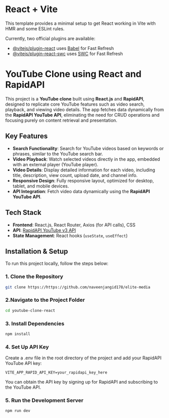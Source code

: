 # React + Vite

This template provides a minimal setup to get React working in Vite with HMR and some ESLint rules.

Currently, two official plugins are available:

- [@vitejs/plugin-react](https://github.com/vitejs/vite-plugin-react/blob/main/packages/plugin-react/README.md) uses [Babel](https://babeljs.io/) for Fast Refresh
- [@vitejs/plugin-react-swc](https://github.com/vitejs/vite-plugin-react-swc) uses [SWC](https://swc.rs/) for Fast Refresh
# YouTube Clone using React and RapidAPI

This project is a **YouTube clone** built using **React.js** and **RapidAPI**, designed to replicate core YouTube features such as video search, playback, and viewing video details. The app fetches data dynamically from the **RapidAPI YouTube API**, eliminating the need for CRUD operations and focusing purely on content retrieval and presentation.

## Key Features

- **Search Functionality**: Search for YouTube videos based on keywords or phrases, similar to the YouTube search bar.
- **Video Playback**: Watch selected videos directly in the app, embedded with an external player (YouTube player).
- **Video Details**: Display detailed information for each video, including title, description, view count, upload date, and channel info.
- **Responsive Design**: Fully responsive layout, optimized for desktop, tablet, and mobile devices.
- **API Integration**: Fetch video data dynamically using the **RapidAPI YouTube API**.

## Tech Stack

- **Frontend**: React.js, React Router, Axios (for API calls), CSS
- **API**: [RapidAPI YouTube v3 API](https://rapidapi.com/ytdlfree/api/youtube-v31)
- **State Management**: React hooks (`useState`, `useEffect`)

## Installation & Setup

To run this project locally, follow the steps below:

### 1. Clone the Repository

```bash
git clone https://https://github.com/naveenjangid178/elite-media
```
### 2.Navigate to the Project Folder
```bash
cd youtube-clone-react
```

### 3. Install Dependencies
```bash
npm install
```

### 4. Set Up API Key
   Create a .env file in the root directory of the project and add your RapidAPI YouTube API key:
   ```plaintext
   VITE_APP_RAPID_API_KEY=your_rapidapi_key_here
   ```
   You can obtain the API key by signing up for RapidAPI and subscribing to the YouTube API.

### 5. Run the Development Server
   ```bash
   npm run dev
